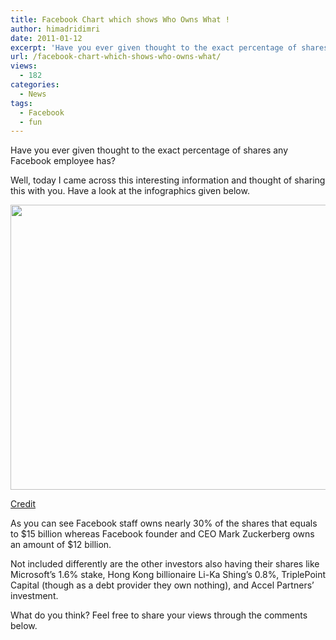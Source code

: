 ```yaml
---
title: Facebook Chart which shows Who Owns What !
author: himadridimri
date: 2011-01-12
excerpt: 'Have you ever given thought to the exact percentage of shares any Facebook employee has? '
url: /facebook-chart-which-shows-who-owns-what/
views:
  - 182
categories:
  - News
tags:
  - Facebook
  - fun
---
```

Have you ever given thought to the exact percentage of shares any Facebook employee has?

Well, today I came across this interesting information and thought of sharing this with you. Have a look at the infographics given below.

<a href="http://fbknol.com/facebook-chart-which-shows-who-owns-what/who-owns-facebook/" onclick="_gaq.push(['_trackEvent', 'outbound-article', 'http://fbknol.com/facebook-chart-which-shows-who-owns-what/who-owns-facebook/', '']);" rel="attachment wp-att-5135"><img class="alignnone size-full wp-image-5135" src="http://cdn.devilsworkshop.org/files/2011/01/Who-owns-Facebook.jpg" alt="" width="600" height="456" /></a>

<a href="http://twitpic.com/3or8of" onclick="_gaq.push(['_trackEvent', 'outbound-article', 'http://twitpic.com/3or8of', 'Credit']);" >Credit</a>

As you can see Facebook staff owns nearly 30% of the shares that equals to $15 billion whereas Facebook founder and CEO Mark Zuckerberg owns an amount of $12 billion.

Not included differently are the other investors also having their shares like Microsoft’s 1.6% stake, Hong Kong billionaire Li-Ka Shing’s 0.8%, TriplePoint Capital (though as a debt provider they own nothing), and Accel Partners’ investment.

What do you think? Feel free to share your views through the comments below.
